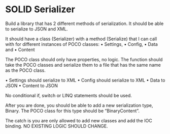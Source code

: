 ﻿# SOLID Serializer

Build a library that has 2 different methods of serialization. It should be able to serialize to JSON and XML.

It should have a class (Serializer) with a method (Serialize) that I can call with for different instances of POCO classes:
•	Settings,
•	Config,
•	Data and
•	Content

The POCO class should only have properties, no logic.
The function should take the POCO classes and serialize them to a file that has the same name as the POCO class.

•	Settings should serialize to XML
•	Config should serialize to XML
•	Data to JSON
•	Content to JSON

No conditional if, switch or LINQ statements should be used.

After you are done, you should be able to add a new serialization type, Binary. 
The POCO class for this type should be “BinaryContent”. 

The catch is you are only allowed to add new classes and add the IOC binding. NO EXISTING LOGIC SHOULD CHANGE.

